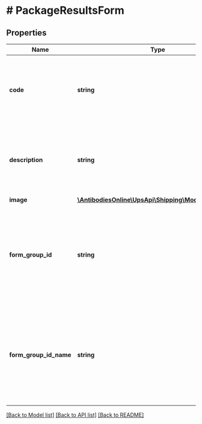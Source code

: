 # # PackageResultsForm

## Properties

Name | Type | Description | Notes
------------ | ------------- | ------------- | -------------
**code** | **string** | Code that indicates the type of form. Applicable only for ShipmentResponse and ShipAcceptResponse.  Valid values: 01 - All Requested International Forms. |
**description** | **string** | Description that indicates the type of form. Possible Values. All Requested International Forms.     Applicable only for ShipmentResponse and ShipAcceptResponse. |
**image** | [**\AntibodiesOnline\UpsApi\Shipping\Model\FormImage**](FormImage.md) |  | [optional]
**form_group_id** | **string** | Unique Id for later retrieval of saved version of the completed international forms. Always returned when code &#x3D; 01. 01 represents international forms.     Applicable only for ShipmentResponse and ShipAcceptResponse. | [optional]
**form_group_id_name** | **string** | Contains description text which identifies the group of International forms. This element is part of both request and response. This element does not appear on the forms.    Applicable only for ShipmentResponse and ShipAcceptResponse. | [optional]

[[Back to Model list]](../../README.md#models) [[Back to API list]](../../README.md#endpoints) [[Back to README]](../../README.md)
